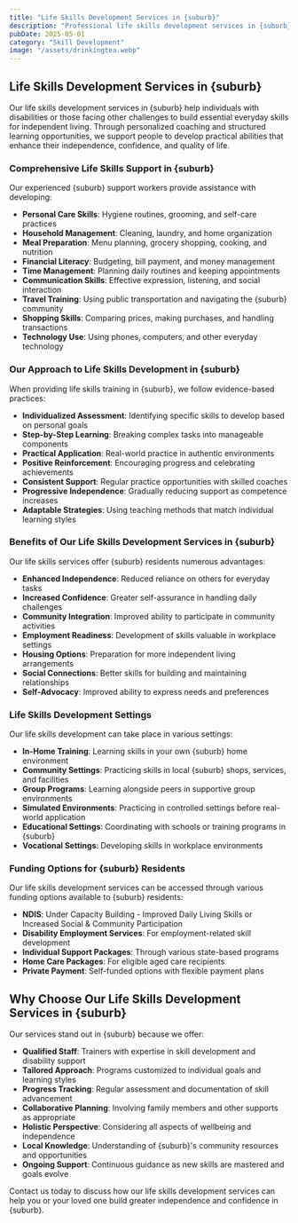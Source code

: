 ```yaml
---
title: "Life Skills Development Services in {suburb}"
description: "Professional life skills development services in {suburb} helping individuals build essential daily living, social, and community skills for greater independence and confidence."
pubDate: 2025-05-01
category: "Skill Development"
image: "/assets/drinkingtea.webp"
---
```


## Life Skills Development Services in {suburb}

Our life skills development services in {suburb} help individuals with disabilities or those facing other challenges to build essential everyday skills for independent living. Through personalized coaching and structured learning opportunities, we support people to develop practical abilities that enhance their independence, confidence, and quality of life.

### Comprehensive Life Skills Support in {suburb}

Our experienced {suburb} support workers provide assistance with developing:

- **Personal Care Skills**: Hygiene routines, grooming, and self-care practices
- **Household Management**: Cleaning, laundry, and home organization
- **Meal Preparation**: Menu planning, grocery shopping, cooking, and nutrition
- **Financial Literacy**: Budgeting, bill payment, and money management
- **Time Management**: Planning daily routines and keeping appointments
- **Communication Skills**: Effective expression, listening, and social interaction
- **Travel Training**: Using public transportation and navigating the {suburb} community
- **Shopping Skills**: Comparing prices, making purchases, and handling transactions
- **Technology Use**: Using phones, computers, and other everyday technology

### Our Approach to Life Skills Development in {suburb}

When providing life skills training in {suburb}, we follow evidence-based practices:

- **Individualized Assessment**: Identifying specific skills to develop based on personal goals
- **Step-by-Step Learning**: Breaking complex tasks into manageable components
- **Practical Application**: Real-world practice in authentic environments
- **Positive Reinforcement**: Encouraging progress and celebrating achievements
- **Consistent Support**: Regular practice opportunities with skilled coaches
- **Progressive Independence**: Gradually reducing support as competence increases
- **Adaptable Strategies**: Using teaching methods that match individual learning styles

### Benefits of Our Life Skills Development Services in {suburb}

Our life skills services offer {suburb} residents numerous advantages:

- **Enhanced Independence**: Reduced reliance on others for everyday tasks
- **Increased Confidence**: Greater self-assurance in handling daily challenges
- **Community Integration**: Improved ability to participate in community activities
- **Employment Readiness**: Development of skills valuable in workplace settings
- **Housing Options**: Preparation for more independent living arrangements
- **Social Connections**: Better skills for building and maintaining relationships
- **Self-Advocacy**: Improved ability to express needs and preferences

### Life Skills Development Settings

Our life skills development can take place in various settings:

- **In-Home Training**: Learning skills in your own {suburb} home environment
- **Community Settings**: Practicing skills in local {suburb} shops, services, and facilities
- **Group Programs**: Learning alongside peers in supportive group environments
- **Simulated Environments**: Practicing in controlled settings before real-world application
- **Educational Settings**: Coordinating with schools or training programs in {suburb}
- **Vocational Settings**: Developing skills in workplace environments

### Funding Options for {suburb} Residents

Our life skills development services can be accessed through various funding options available to {suburb} residents:

- **NDIS**: Under Capacity Building - Improved Daily Living Skills or Increased Social & Community Participation
- **Disability Employment Services**: For employment-related skill development
- **Individual Support Packages**: Through various state-based programs
- **Home Care Packages**: For eligible aged care recipients
- **Private Payment**: Self-funded options with flexible payment plans

## Why Choose Our Life Skills Development Services in {suburb}

Our services stand out in {suburb} because we offer:

- **Qualified Staff**: Trainers with expertise in skill development and disability support
- **Tailored Approach**: Programs customized to individual goals and learning styles
- **Progress Tracking**: Regular assessment and documentation of skill advancement
- **Collaborative Planning**: Involving family members and other supports as appropriate
- **Holistic Perspective**: Considering all aspects of wellbeing and independence
- **Local Knowledge**: Understanding of {suburb}'s community resources and opportunities
- **Ongoing Support**: Continuous guidance as new skills are mastered and goals evolve

Contact us today to discuss how our life skills development services can help you or your loved one build greater independence and confidence in {suburb}. 